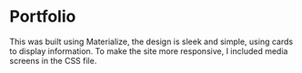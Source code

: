 # Portfolio
This was built using Materialize, the design is sleek and simple, using cards to display information.
To make the site more responsive, I included media screens in the CSS file. 
